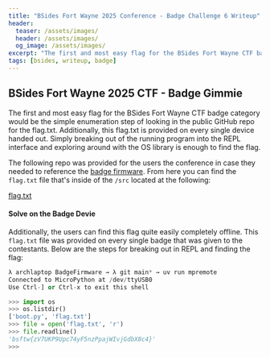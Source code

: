 ```yaml
---
title: "BSides Fort Wayne 2025 Conference - Badge Challenge 6 Writeup"
header: 
  teaser: /assets/images/
  header: /assets/images/
  og_image: /assets/images/
excerpt: "The first and most easy flag for the BSides Fort Wayne CTF badge category would be the simple enumeration step of looking in the public GitHub repo for the flag.txt. Additionally, this flag.txt is provided on every single device handed out. Simply breaking out of the running program into the REPL interface and exploring around with the OS library is enough to find the flag."
tags: [bsides, writeup, badge]
---
```

## BSides Fort Wayne 2025 CTF - Badge Gimmie

The first and most easy flag for the BSides Fort Wayne CTF badge category would be the simple enumeration step of looking in the public GitHub repo for the flag.txt. Additionally, this flag.txt is provided on every single device handed out. Simply breaking out of the running program into the REPL interface and exploring around with the OS library is enough to find the flag.

The following repo was provided for the users the conference in case they needed to reference the [badge firmware](https://github.com/BSidesFortWayne/BSidesFW2025Badge/tree/main). From here you can find the `flag.txt` file that's inside of the `/src` located at the following:

[flag.txt](https://github.com/BSidesFortWayne/BSidesFW2025Badge/blob/main/src/flag.txt)

#### Solve on the Badge Devie

Additionally, the users can find this flag quite easily completely offline. This `flag.txt` file was provided on every single badge that was given to the contestants. Below are the steps for breaking out in REPL and finding the flag:

```python
λ archlaptop BadgeFirmware → λ git main* → uv run mpremote 
Connected to MicroPython at /dev/ttyUSB0
Use Ctrl-] or Ctrl-x to exit this shell

>>> import os
>>> os.listdir()
['boot.py', 'flag.txt']
>>> file = open('flag.txt', 'r')
>>> file.readline()
'bsftw{zV7UKP9Upc74yF5nzPpajWIvjGdbX8c4}'
>>> 
```
